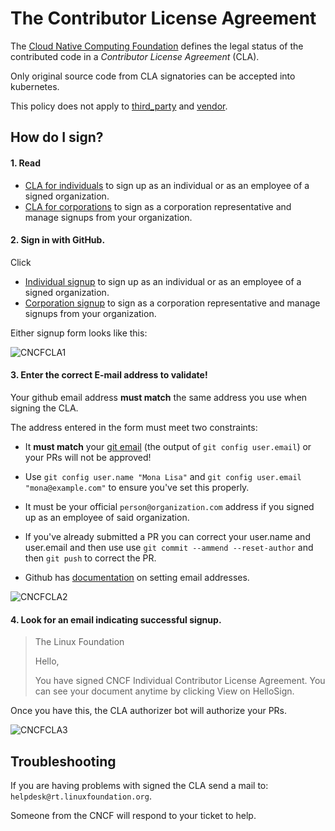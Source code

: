 # The Contributor License Agreement

The [Cloud Native Computing Foundation][CNCF] defines the legal status of the
contributed code in a _Contributor License Agreement_ (CLA).

Only original source code from CLA signatories can be accepted into kubernetes.

This policy does not apply to [third_party] and [vendor].

## How do I sign?

#### 1. Read

  * [CLA for individuals] to sign up as an individual or as an employee of a signed organization.
  * [CLA for corporations] to sign as a corporation representative and manage signups from your organization.
  
#### 2. Sign in with GitHub.

Click
  * [Individual signup] to sign up as an individual or as an employee of a signed organization. 
  * [Corporation signup] to sign as a corporation representative and manage signups from your organization.

Either signup form looks like this:

![CNCFCLA1](http://i.imgur.com/tEk2x3j.png)

#### 3. Enter the correct E-mail address to validate!

Your github email address __must match__ the same address you use when signing the CLA.

The address entered in the form must meet two constraints:
 
 * It __must match__ your  [git email] (the output of `git config user.email`)
   or your PRs will not be approved!

 * Use `git config user.name "Mona Lisa"` and `git config user.email "mona@example.com"`
   to ensure you've set this properly.

 * It must be your official `person@organization.com` address if you signed up
   as an employee of said organization.

 * If you've already submitted a PR you can correct your user.name and user.email 
   and then use use `git commit --ammend --reset-author` and then `git push` to 
   correct the PR.  

 * Github has [documentation] on setting email addresses. 
    

![CNCFCLA2](http://i.imgur.com/t3WAtrz.png)

#### 4. Look for an email indicating successful signup.

> The Linux Foundation
>
> Hello,
>
> You have signed CNCF Individual Contributor License Agreement.
> You can see your document anytime by clicking View on HelloSign.
>

Once you have this, the CLA authorizer bot will authorize your PRs.

![CNCFCLA3](http://i.imgur.com/C5ZsNN6.png)


## Troubleshooting

If you are having problems with signed the CLA send a mail to: `helpdesk@rt.linuxfoundation.org`.

Someone from the CNCF will respond to your ticket to help. 

[CNCF]: https://www.cncf.io/community
[CLA for individuals]: https://github.com/cncf/cla/blob/master/individual-cla.pdf
[CLA for corporations]: https://github.com/cncf/cla/blob/master/corporate-cla.pdf
[Corporation signup]: https://identity.linuxfoundation.org/node/285/organization-signup
[Individual signup]: https://identity.linuxfoundation.org/projects/cncf
[git email]: https://help.github.com/articles/setting-your-email-in-git
[third_party]: https://git.k8s.io/kubernetes/third_party
[vendor]: https://git.k8s.io/kubernetes/vendor
[documentation]: https://help.github.com/articles/setting-your-commit-email-address-on-github/
